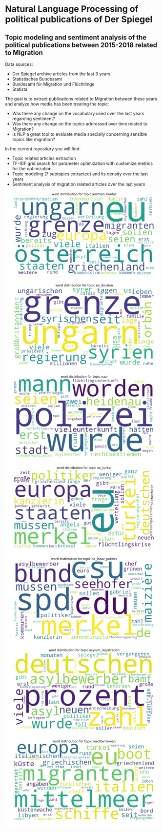 # Natural Language Processing of political publications of Der Spiegel
## Topic modeling and sentiment analysis of the political publications between 2015-2018 related to Migration

Data sources:
* Der Spiegel archive articles from the last 3 years
* Statistisches Bundesamt
* Bundesamt für Migration und Flüchtlinge
* Statista

The goal is to extract publications related to Migration between these years and analyze how media has been treating the topic:
* Was there any change on the vocabulary used over the last years regarding sentiment?
* Was there any change on the topics addressed over time related to Migration?
* Is NLP a great tool to evaluate media specially concerning sensible topics like migration?

In the current repository you will find:
* Topic related articles extraction
* TF-IDF grid search for parameter optimization with customize metrics for the optimization
* Topic modeling (7 subtopics extracted) and its density over the last years
* Sentiment analysis of migration related articles over the last years

![topic 1](img/t1.png?raw=true "Title")
![topic 2](img/t2.png?raw=true "Title")
![topic 3](img/t3.png?raw=true "Title")
![topic 4](img/t4.png?raw=true "Title")
![topic 5](img/t5.png?raw=true "Title")
![topic 6](img/t6.png?raw=true "Title")
![topic 7](img/t7.png?raw=true "Title")
